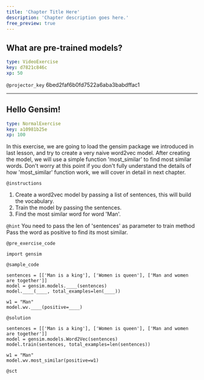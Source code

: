 ```yaml
---
title: 'Chapter Title Here'
description: 'Chapter description goes here.'
free_preview: true
---
```


## What are pre-trained models?

```yaml
type: VideoExercise
key: d7821c846c
xp: 50
```

`@projector_key`
6bed2faf6b0fd7522a6aba3babdffac1

---

## Hello Gensim!

```yaml
type: NormalExercise
key: a10981b25e
xp: 100
```

In this exercise, we are going to load the gensim package we introduced in last lesson, and try to create a very naive word2vec model. After creating the model, we will use a simple function 'most_similar' to find most similar words. Don't worry at this point if you don't fully understand the details of how 'most_similar' function work, we will cover in detail in next chapter.

`@instructions`
1. Create a word2vec model by passing a list of sentences, this will build the vocabulary.
2. Train the model by passing the sentences.
3. Find the most similar word for word 'Man'.

`@hint`
You need to pass the len of 'sentences' as parameter to train method
Pass the word as positive to find its most similar.

`@pre_exercise_code`
```{python}
import gensim
```

`@sample_code`
```{python}
sentences = [['Man is a king'], ['Women is queen'], ['Man and women are together']]
model = gensim.models.____(sentences)
model.____(____, total_examples=len(____))

w1 = "Man"
model.wv.____(positive=____)
```

`@solution`
```{python}
sentences = [['Man is a king'], ['Women is queen'], ['Man and women are together']]
model = gensim.models.Word2Vec(sentences)
model.train(sentences, total_examples=len(sentences))

w1 = "Man"
model.wv.most_similar(positive=w1)
```

`@sct`
```{python}

```
